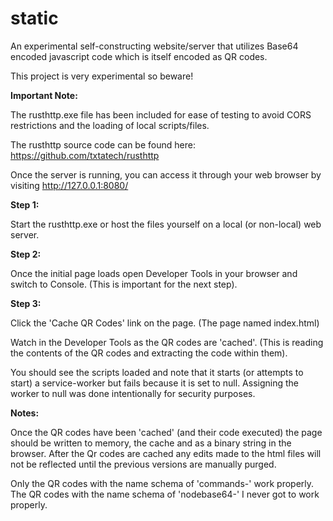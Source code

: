 # static
An experimental self-constructing website/server that utilizes Base64 encoded javascript code which is itself encoded as QR codes.

This project is very experimental so beware!

**Important Note:**

The rusthttp.exe file has been included for ease of testing to avoid CORS restrictions and the loading of local scripts/files.

The rusthttp source code can be found here: https://github.com/txtatech/rusthttp

Once the server is running, you can access it through your web browser by visiting http://127.0.0.1:8080/

**Step 1:**

Start the rusthttp.exe or host the files yourself on a local (or non-local) web server.

**Step 2:**

Once the initial page loads open Developer Tools in your browser and switch to Console. (This is important for the next step).

**Step 3:**

Click the 'Cache QR Codes' link on the page. (The page named index.html)

Watch in the Developer Tools as the QR codes are 'cached'. (This is reading the contents of the QR codes and extracting the code within them).

You should see the scripts loaded and note that it starts (or attempts to start) a service-worker but fails because it is set to null. 
Assigning the worker to null was done intentionally for security purposes. 

**Notes:**

Once the QR codes have been 'cached' (and their code executed) the page should be written to memory, the cache and as a binary string in the browser. After the Qr codes are cached any edits made to the html files will not be reflected until the previous versions are manually purged.
 
Only the QR codes with the name schema of 'commands-' work properly. The QR codes with the name schema of 'nodebase64-' I never got to work properly.  
